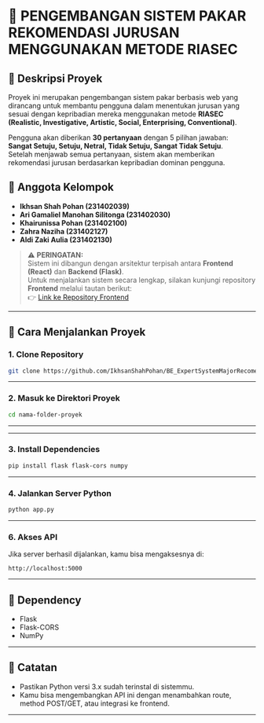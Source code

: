 # 🧠 PENGEMBANGAN SISTEM PAKAR REKOMENDASI JURUSAN MENGGUNAKAN METODE RIASEC

## 📌 Deskripsi Proyek

Proyek ini merupakan pengembangan sistem pakar berbasis web yang dirancang untuk membantu pengguna dalam menentukan jurusan yang sesuai dengan kepribadian mereka menggunakan metode **RIASEC (Realistic, Investigative, Artistic, Social, Enterprising, Conventional)**.

Pengguna akan diberikan **30 pertanyaan** dengan 5 pilihan jawaban:  
**Sangat Setuju, Setuju, Netral, Tidak Setuju, Sangat Tidak Setuju**.  
Setelah menjawab semua pertanyaan, sistem akan memberikan rekomendasi jurusan berdasarkan kepribadian dominan pengguna.

## 👥 Anggota Kelompok

- **Ikhsan Shah Pohan (231402039)**
- **Ari Gamaliel Manohan Silitonga (231402030)**
- **Khairunissa Pohan (231402100)**
- **Zahra Naziha (231402127)**
- **Aldi Zaki Aulia (231402130)**

> ⚠️ **PERINGATAN:**  
> Sistem ini dibangun dengan arsitektur terpisah antara **Frontend (React)** dan **Backend (Flask)**.  
> Untuk menjalankan sistem secara lengkap, silakan kunjungi repository **Frontend** melalui tautan berikut:  
> 👉 [Link ke Repository Frontend](https://github.com/IkhsanShahPohan/FE_ExpertSystemMajorRecomendation)


---

## 🚀 Cara Menjalankan Proyek

### 1. Clone Repository

```bash
git clone https://github.com/IkhsanShahPohan/BE_ExpertSystemMajorRecomendation.git
```

---

### 2. Masuk ke Direktori Proyek

```bash
cd nama-folder-proyek
```

---

---

### 3. Install Dependencies

```bash
pip install flask flask-cors numpy
```

---

### 4. Jalankan Server Python 

```bash
python app.py
```

---

### 6. Akses API

Jika server berhasil dijalankan, kamu bisa mengaksesnya di:

```
http://localhost:5000
```

---

## 🧰 Dependency

- Flask
- Flask-CORS
- NumPy

---

## 📝 Catatan

- Pastikan Python versi 3.x sudah terinstal di sistemmu.
- Kamu bisa mengembangkan API ini dengan menambahkan route, method POST/GET, atau integrasi ke frontend.

---

